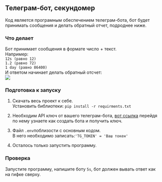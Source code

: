 ## Телеграм-бот, секундомер
Код является програмным
обеспечением телеграм-бота, бот будет принимать сообщения и делать обратный отчет, подроднее ниже.
### Что делает
Бот принимает сообщения в формате число + текст.\
Например:\
```12s (равно 12)```\
```1.2 (равно 72)``` \
```1 day (равно 86400)```\
И ответом начинает делать обратный отсчет:\
![](5_s.gif)
### Подготовка к запуску
1. Скачать весь проект к себе.  
Установить библиотеки:
```pip install -r requirments.txt```
  

3. Необходим API ключ от вашего телеграм-бота, [вот ссылка](https://way23.ru/%D1%80%D0%B5%D0%B3%D0%B8%D1%81%D1%82%D1%80%D0%B0%D1%86%D0%B8%D1%8F-%D0%B1%D0%BE%D1%82%D0%B0-%D0%B2-telegram.html)
перейдя по нему узнаете как создать бота и получить ключ. 


4. Файл ```.env```поблизости с основным кодом. \
В него необходимо записать:```'TG_TOKEN' = 'Ваш токен'```


5. Осталось только запустить программу.
### Проверка
Запустите программу, напишите боту ```5s```, бот должен вывать ответ как на гифке сверху.
